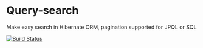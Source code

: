 # Query-search
Make easy search in Hibernate ORM,  pagination supported for JPQL or SQL

[![Build Status](https://travis-ci.org/joaquimsn/query-search.svg?branch=master)](https://travis-ci.org/joaquimsn/query-search)
